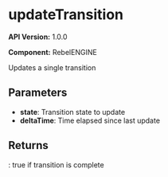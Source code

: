 # updateTransition

**API Version:** 1.0.0

**Component:** RebelENGINE

Updates a single transition

## Parameters

- **state**: Transition state to update
- **deltaTime**: Time elapsed since last update

## Returns

: true if transition is complete

